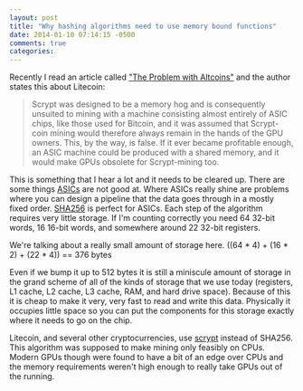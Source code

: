 ```yaml
---
layout: post
title: "Why hashing algorithms need to use memory bound functions"
date: 2014-01-10 07:14:15 -0500
comments: true
categories: 
---
```


Recently I read an article called ["The Problem with Altcoins"](http://en.wikipedia.org/wiki/Memory_bound_function) and the author states this about Litecoin:

> Scrypt was designed to be a memory hog and is consequently unsuited to mining with a machine consisting almost entirely of ASIC chips, like those used for Bitcoin, and it was assumed that Scrypt-coin mining would therefore always remain in the hands of the GPU owners. This, by the way, is false. If it ever became profitable enough, an ASIC machine could be produced with a shared memory, and it would make GPUs obsolete for Scrypt-mining too.

This is something that I hear a lot and it needs to be cleared up.  There are some things [ASICs](http://en.wikipedia.org/wiki/Application-specific_integrated_circuit) are not good at.  Where ASICs really shine are problems where you can design a pipeline that the data goes through in a mostly fixed order.  [SHA256](http://en.wikipedia.org/wiki/SHA-2) is perfect for ASICs.  Each step of the algorithm requires very little storage.  If I'm counting correctly you need 64 32-bit words, 16 16-bit words, and somewhere around 22 32-bit registers.

We're talking about a really small amount of storage here.  ((64 * 4) + (16 * 2) + (22 * 4)) == 376 bytes

Even if we bump it up to 512 bytes it is still a miniscule amount of storage in the grand scheme of all of the kinds of storage that we use today (registers, L1 cache, L2 cache, L3 cache, RAM, and hard drive space).  Because of this it is cheap to make it very, very fast to read and write this data.  Physically it occupies little space so you can put the components for this storage exactly where it needs to go on the chip.

Litecoin, and several other cryptocurrencies, use [scrypt](http://en.wikipedia.org/wiki/scrypt) instead of SHA256.  This algorithm was supposed to make mining only feasibly on CPUs.  Modern GPUs though were found to have a bit of an edge over CPUs and the memory requirements weren't high enough to really take GPUs out of the running.


